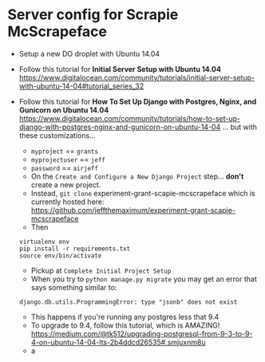 # Server config for Scrapie McScrapeface

- Setup a new DO droplet with Ubuntu 14.04
- Follow this tutorial for **Initial Server Setup with Ubuntu 14.04** https://www.digitalocean.com/community/tutorials/initial-server-setup-with-ubuntu-14-04#tutorial_series_32
- Follow this tutorial for **How To Set Up Django with Postgres, Nginx, and Gunicorn on Ubuntu 14.04** https://www.digitalocean.com/community/tutorials/how-to-set-up-django-with-postgres-nginx-and-gunicorn-on-ubuntu-14-04 ... but with these customizations...
    - `myproject` == `grants`
    - `myprojectuser` == `jeff`
    - `password` == `airjeff`
    - On the `Create and Configure a New Django Project` step... **don't** create a new project.
    - Instead, `git clone` experiment-grant-scapie-mcscrapeface which is currently hosted here: https://github.com/jeffthemaximum/experiment-grant-scapie-mcscrapeface
    - Then
    ```
    virtualenv env
    pip install -r requirements.txt
    source env/bin/activate
    ```
    - Pickup at `Complete Initial Project Setup`
    - When you try to `python manage.py migrate` you may get an error that says something similar to:

    ```
    django.db.utils.ProgrammingError: type "jsonb" does not exist
    ```

    - This happens if you're running any postgres less that 9.4
    - To upgrade to 9.4, follow this tutorial, which is AMAZING! https://medium.com/@tk512/upgrading-postgresql-from-9-3-to-9-4-on-ubuntu-14-04-lts-2b4ddcd26535#.smjuxnm8u
    - a